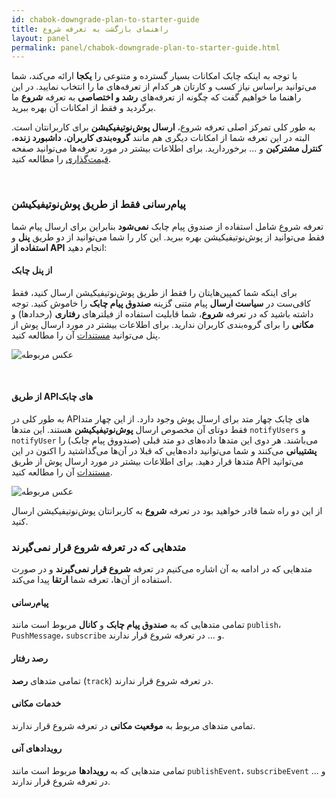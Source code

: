 ```yaml
---
id: chabok-downgrade-plan-to-starter-guide
title: راهنمای بازگشت به تعرفه شروع 
layout: panel
permalink: panel/chabok-downgrade-plan-to-starter-guide.html
---
```


با توجه به اینکه چابک امکانات بسیار گسترده و متنوعی را **یکجا** ارائه می‌کند، شما می‌توانید براساس نیاز کسب و کارتان هر کدام از تعرفه‌های ما را انتخاب نمایید. در این راهنما ما خواهیم گفت که چگونه از تعرفه‌های **رشد و اختصاصی** به تعرفه **شروع** ما برگردید و فقط از امکانات آن بهره ببرید.

 به طور کلی تمرکز اصلی تعرفه شروع، **ارسال پوش‌نوتیفیکیشن** برای کاربرانتان است. البته در این تعرفه شما از امکانات دیگری هم مانند **گروه‌بندی کاربران**،‌ **داشبورد زنده**، **کنترل مشترکین** و ... برخوردارید. برای اطلاعات بیشتر در مورد تعرفه‌ها می‌توانید صفحه [قیمت‌گذاری](https://chabokpush.com/pricing.html) را مطالعه کنید.

<Br>

### پیام‌رسانی فقط از طریق پوش‌نوتیفیکیشن

تعرفه شروع شامل استفاده از صندوق پیام چابک **نمی‌شود** بنابراین برای ارسال پیام شما فقط می‌توانید از پوش‌نوتیفیکیشن بهره ببرید. این کار را شما می‌توانید از دو طریق **پنل** و **استفاده از API** انجام دهید:

#### از پنل چابک 

برای اینکه شما کمپین‌هایتان را فقط از طریق پوش‌نوتیفیکیشن ارسال کنید، فقط کافی‌ست در **سیاست ارسال** پیام متنی گزینه **صندوق پیام چابک** را خاموش کنید. توجه داشته باشید که در تعرفه **شروع**، شما قابلیت استفاده از فیلترهای **رفتاری** (رخدادها) و **مکانی** را برای گروه‌بندی کاربران ندارید. برای اطلاعات بیشتر در مورد ارسال پوش از پنل می‌توانید [مستندات](/panel/send.html#ارسال-پیام-متنی) آن را مطالعه کنید.

![عکس مربوطه](http://uupload.ir/files/gu9v_onlypush.png)

<Br>

#### از طریق API‌های چابک

به طور کلی در API‌های چابک چهار متد برای ارسال پوش وجود دارد. از این چهار متد فقط دوتای آن مخصوص ارسال **پوش‌نوتیفیکیشن** هستند. این متدها `notifyUsers` و `notifyUser` می‌باشند. هر دوی این متدها داده‌های دو متد قبلی (صندووق پیام چابک) را **پشتیبانی** می‌کنند و شما می‌توانید داده‌هایی که قبلا در آن‌ها می‌گذاشتید را اکنون در این متدها قرار دهید. برای اطلاعات بیشتر در مورد ارسال پوش از طریق API می‌توانید [مستندات](/rest-api/send-push-notification.html) آن را مطالعه کنید.

![عکس مربوطه](http://uupload.ir/files/ir85_apipush.png)

از این دو راه شما قادر خواهید بود در تعرفه **شروع** به کاربرانتان پوش‌نوتیفیکیشن ارسال کنید. 

### متدهایی که در تعرفه شروع قرار نمی‌گیرند

متدهایی که در ادامه به آن اشاره می‌کنیم در تعرفه **شروع قرار نمی‌گیرند** و در صورت استفاده از آن‌ها، تعرفه شما **ارتقا** پیدا می‌کند.

#### پیام‌رسانی

تمامی متدهایی که به **صندوق پیام چابک** و **کانال** مربوط است مانند `publish`، `PushMessage`، `subscribe` و ... در تعرفه شروع قرار ندارند.

#### رصد رفتار

تمامی متدهای **رصد** (`track`) در تعرفه شروع قرار ندارند.

#### خدمات مکانی

تمامی متدهای مربوط به **موقعیت مکانی** در تعرفه شروع قرار ندارند.

#### رویدادهای آنی

تمامی متدهایی که به **رویدادها** مربوط است مانند `publishEvent`، `subscribeEvent` و ... در تعرفه شروع قرار ندارند.
